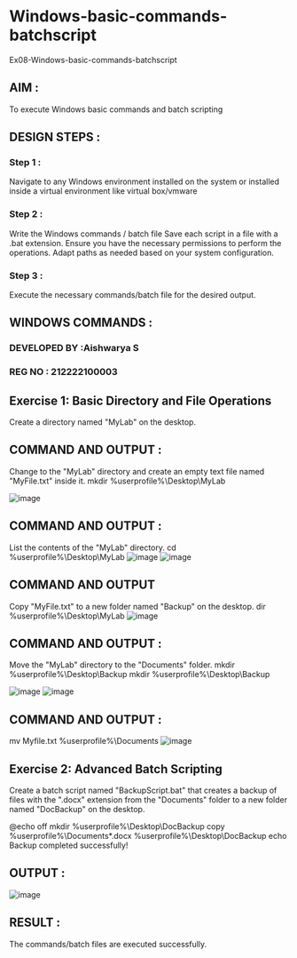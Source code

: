 # Windows-basic-commands-batchscript

Ex08-Windows-basic-commands-batchscript

## AIM :

To execute Windows basic commands and batch scripting

## DESIGN STEPS :

### Step 1 :

Navigate to any Windows environment installed on the system or installed inside a virtual environment like virtual box/vmware 

### Step 2 :

Write the Windows commands / batch file
Save each script in a file with a .bat extension.
Ensure you have the necessary permissions to perform the operations.
Adapt paths as needed based on your system configuration.

### Step 3 :

Execute the necessary commands/batch file for the desired output. 

## WINDOWS COMMANDS :

### DEVELOPED BY :Aishwarya S
### REG NO : 212222100003

## Exercise 1: Basic Directory and File Operations

Create a directory named "MyLab" on the desktop.


## COMMAND AND OUTPUT :

Change to the "MyLab" directory and create an empty text file named "MyFile.txt" inside it.
mkdir %userprofile%\Desktop\MyLab

![image](https://github.com/Jeevithaelumalai/Windows-basic-commands-batchscript/assets/118708245/e20f8141-6596-43d5-b989-2d2dab0d0dda)

## COMMAND AND OUTPUT :

List the contents of the "MyLab" directory.
cd %userprofile%\Desktop\MyLab
![image](https://github.com/Jeevithaelumalai/Windows-basic-commands-batchscript/assets/118708245/d27849bc-c467-4873-8c79-f7428a160e8c)
![image](https://github.com/Jeevithaelumalai/Windows-basic-commands-batchscript/assets/118708245/1fa80caf-e9f6-43b8-ae3b-32796202e14c)


## COMMAND AND OUTPUT

Copy "MyFile.txt" to a new folder named "Backup" on the desktop.
dir %userprofile%\Desktop\MyLab
![image](https://github.com/Jeevithaelumalai/Windows-basic-commands-batchscript/assets/118708245/40de307a-60ec-44ed-a9d2-94ed73c8d346)

## COMMAND AND OUTPUT :

Move the "MyLab" directory to the "Documents" folder.
mkdir %userprofile%\Desktop\Backup
mkdir %userprofile%\Desktop\Backup

![image](https://github.com/Jeevithaelumalai/Windows-basic-commands-batchscript/assets/118708245/47278c6b-2a0d-45f3-bdb9-2f0cc267fbc3)
![image](https://github.com/Jeevithaelumalai/Windows-basic-commands-batchscript/assets/118708245/364ae2ec-b6ff-4583-b92f-bbc9533b06d0)


## COMMAND AND OUTPUT :

mv Myfile.txt %userprofile%\Documents
![image](https://github.com/Jeevithaelumalai/Windows-basic-commands-batchscript/assets/118708245/99f98df3-adcf-47a5-befb-fdd0122af505)

## Exercise 2: Advanced Batch Scripting

Create a batch script named "BackupScript.bat" that creates a backup of files with the ".docx" extension from the "Documents" folder to a new folder named "DocBackup" on the desktop.

@echo off
mkdir %userprofile%\Desktop\DocBackup
copy %userprofile%\Documents\*.docx %userprofile%\Desktop\DocBackup
echo Backup completed successfully!

## OUTPUT :
![image](https://github.com/Jeevithaelumalai/Windows-basic-commands-batchscript/assets/118708245/c9ec83f6-a056-4184-8124-df0c065cc7e9)

## RESULT :
The commands/batch files are executed successfully.

